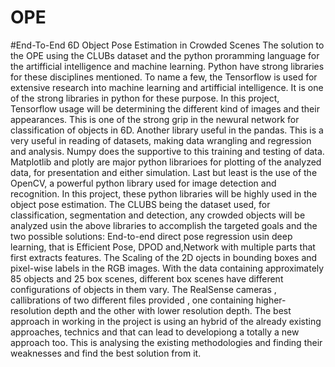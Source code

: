 # OPE
#End-To-End 6D Object Pose Estimation in Crowded Scenes 
The solution to the OPE using the CLUBs dataset and the python proramming language for the artifficial intelligence and machine learning. Python have strong libraries for these disciplines mentioned. To name a few, the Tensorflow is used for extensive research into machine learning and artifficial intelligence. It is one of the strong libraries in python for these purpose. In this project, Tensorflow usage will be determining the different kind of images and their appearances. This is one of the strong grip in the newural network for classification of objects in 6D. Another library useful in the pandas. This is a very useful in reading of datasets, making data wrangling and regression and analysis. Numpy does the supportive to this training and testing of data. Matplotlib and plotly are major python librarioes for plotting of the analyzed data, for presentation and either simulation. Last but least is the use of the OpenCV, a powerful python library used for image detection and recognition. 
In this project, these python libraries will be highly used in the object pose estimation. The CLUBS being the dataset used, for classification, segmentation and detection, any crowded objects will be analyzed usin the above libraries to accomplish the targeted goals and the two possible solutions: End-to-end direct pose regression usin deep learning, that is Efficient Pose, DPOD and,Network with multiple parts that first extracts features. The Scaling of the 2D ojects in bounding boxes and pixel-wise labels in the RGB images.  With the data containing approximately 85 objects and 25 box scenes, different box scenes have different configurations of objects in them vary. 
The RealSense cameras , callibrations of two different files provided , one containing higher-resolution depth and the other with lower resolution depth.  The best approach in working in the project is using an hybrid of the already existing approaches, technics and that can lead to developiong a totally a new approach too. This is analysing the existing methodologies and finding their weaknesses and find the best solution from it. 
